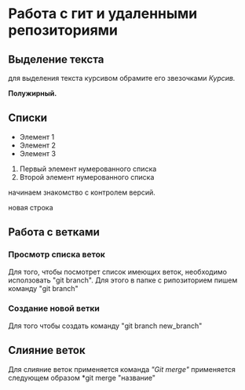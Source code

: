  # Работа с гит и удаленными репозиториями

## Выделение текста 

для выделения текста курсивом обрамите его звезочками *Курсив.*

**Полужирный.**

## Списки

 * Элемент 1
 * Элемент 2
 * Элемент 3

1. Первый элемент нумерованного списка
2. Второй элемент нумерованного списка

начинаем знакомство с контролем версий.

новая строка 

## Работа с ветками

### Просмотр списка веток 

Для того, чтобы посмотрет список имеющих веток, необходимо исползовать "git branch". Для этого в папке с рипозиторием пишем команду "git branch"

### Cоздание новой ветки 

Для того чтобы создать команду "git branch new_branch"
## Слияние веток 

Для слияние веток применяется команда *"Git merge"* применяется следующем образом 
*git merge "название"
